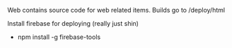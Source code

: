 Web contains source code for web related items.
Builds go to /deploy/html

Install firebase for deploying (really just shin)

* npm install -g firebase-tools